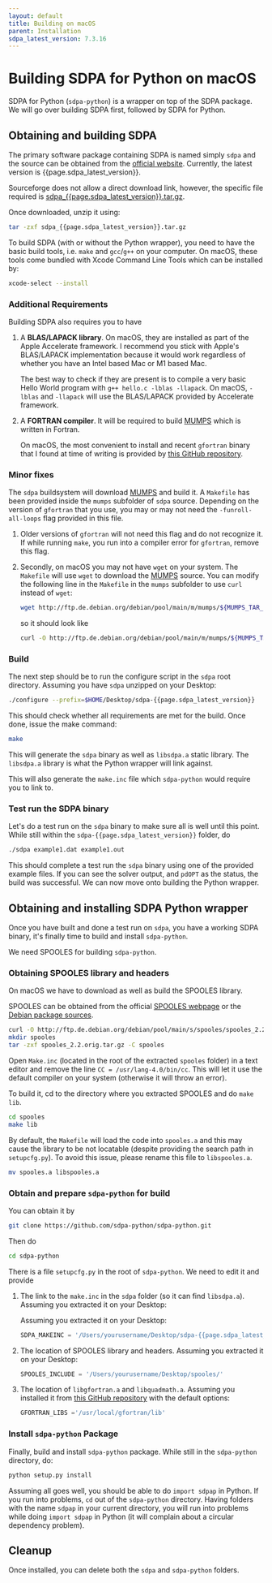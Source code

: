 ```yaml
---
layout: default
title: Building on macOS
parent: Installation
sdpa_latest_version: 7.3.16
---
```


# Building SDPA for Python on macOS

SDPA for Python (`sdpa-python`) is a wrapper on top of the SDPA package. We will go over building SDPA first, followed by SDPA for Python.

## Obtaining and building SDPA

The primary software package containing SDPA is named simply `sdpa` and the source can be obtained from the [official website](http://sdpa.sourceforge.net/download.html). Currently, the latest version is {{page.sdpa_latest_version}}.

Sourceforge does not allow a direct download link, however, the specific file required is [sdpa_{{page.sdpa_latest_version}}.tar.gz](https://downloads.sourceforge.net/project/sdpa/sdpa/sdpa_{{page.sdpa_latest_version}}.tar.gz).

Once downloaded, unzip it using:

```bash
tar -zxf sdpa_{{page.sdpa_latest_version}}.tar.gz
```

To build SDPA (with or without the Python wrapper), you need to have the basic build tools, i.e. `make` and `gcc`/`g++` on your computer. On macOS, these tools come bundled with Xcode Command Line Tools which can be installed by:

```bash
xcode-select --install
```

### Additional Requirements

Building SDPA also requires you to have

1. A **BLAS/LAPACK library**.
    On macOS, they are installed as part of the Apple Accelerate framework. I recommend you stick with Apple's BLAS/LAPACK implementation because it would work regardless of whether you have an Intel based Mac or M1 based Mac.

    The best way to check if they are present is to compile a very basic Hello World program with `g++ hello.c -lblas -llapack`. On macOS, `-lblas` and `-llapack` will use the BLAS/LAPACK provided by Accelerate framework.

2. A **FORTRAN compiler**.
    It will be required to build [MUMPS](http://mumps.enseeiht.fr) which is written in Fortran.

    On macOS, the most convenient to install and recent `gfortran` binary that I found at time of writing is provided by [this GitHub repository](https://github.com/fxcoudert/gfortran-for-macOS).


### Minor fixes

The `sdpa` buildsystem will download [MUMPS](http://mumps.enseeiht.fr) and build it. A `Makefile` has been provided inside the `mumps` subfolder of `sdpa` source. Depending on the version of `gfortran` that you use, you may or may not need the `-funroll-all-loops` flag provided in this file. 

1. Older versions of `gfortran` will not need this flag and do not recognize it. If while running `make`, you run into a compiler error for `gfortran`, remove this flag.

2. Secondly, on macOS you may not have `wget` on your system. The `Makefile` will use `wget` to download the [MUMPS](http://mumps.enseeiht.fr) source. You can modify the following line in the `Makefile` in the `mumps` subfolder to use `curl` instead of `wget`:

    ```bash
    wget http://ftp.de.debian.org/debian/pool/main/m/mumps/${MUMPS_TAR_FILE}
    ```

    so it should look like

    ```bash
    curl -O http://ftp.de.debian.org/debian/pool/main/m/mumps/${MUMPS_TAR_FILE}
    ```

### Build

The next step should be to run the configure script in the `sdpa` root directory. Assuming you have `sdpa` unzipped on your Desktop:

```bash
./configure --prefix=$HOME/Desktop/sdpa-{{page.sdpa_latest_version}}
```

This should check whether all requirements are met for the build. Once done, issue the make command:

```bash
make
```

This will generate the `sdpa` binary as well as `libsdpa.a` static library. The `libsdpa.a` library is what the Python wrapper will link against.

This will also generate the `make.inc` file which `sdpa-python` would require you to link to.

### Test run the SDPA binary

Let's do a test run on the `sdpa` binary to make sure all is well until this point. While still within the `sdpa-{{page.sdpa_latest_version}}` folder, do

```bash
./sdpa example1.dat example1.out
```

This should complete a test run the `sdpa` binary using one of the provided example files. If you can see the solver output, and `pdOPT` as the status, the build was successful. We can now move onto building the Python wrapper.

## Obtaining and installing SDPA Python wrapper

Once you have built and done a test run on `sdpa`, you have a working SDPA binary, it's finally time to build and install `sdpa-python`.

We need SPOOLES for building `sdpa-python`.

### Obtaining SPOOLES library and headers

On macOS we have to download as well as build the SPOOLES library.

SPOOLES can be obtained from the official [SPOOLES webpage](http://www.netlib.org/linalg/spooles/spooles.2.2.html) or the [Debian package sources](http://ftp.de.debian.org/debian/pool/main/s/spooles/spooles_2.2.orig.tar.gz).

```bash
curl -O http://ftp.de.debian.org/debian/pool/main/s/spooles/spooles_2.2.orig.tar.gz
mkdir spooles
tar -zxf spooles_2.2.orig.tar.gz -C spooles
```

Open `Make.inc` (located in the root of the extracted `spooles` folder) in a text editor and remove the line `CC = /usr/lang-4.0/bin/cc`. This will let it use the default compiler on your system (otherwise it will throw an error).

To build it, cd to the directory where you extracted SPOOLES and do `make lib`.

```bash
cd spooles
make lib
```

By default, the `Makefile` will load the code into `spooles.a` and this may cause the library to be not locatable (despite providing the search path in `setupcfg.py`). To avoid this issue, please rename this file to `libspooles.a`.

```bash
mv spooles.a libspooles.a
```

### Obtain and prepare `sdpa-python` for build

You can obtain it by

```bash
git clone https://github.com/sdpa-python/sdpa-python.git
```

Then do

```bash
cd sdpa-python
```

There is a file `setupcfg.py` in the root of `sdpa-python`. We need to edit it and provide


1. The link to the `make.inc` in the `sdpa` folder (so it can find `libsdpa.a`). Assuming you extracted it on your Desktop:

    Assuming you extracted it on your Desktop:

    ```python
    SDPA_MAKEINC = '/Users/yourusername/Desktop/sdpa-{{page.sdpa_latest_version}}/etc/make.inc'
    ```

2. The location of SPOOLES library and headers. Assuming you extracted it on your Desktop:

    ```python
    SPOOLES_INCLUDE = '/Users/yourusername/Desktop/spooles/'
    ```

3. The location of `libgfortran.a` and `libquadmath.a`. Assuming you installed it from [this GitHub repository](https://github.com/fxcoudert/gfortran-for-macOS) with the default options:

    ```python
    GFORTRAN_LIBS ='/usr/local/gfortran/lib'
    ```

### Install `sdpa-python` Package

Finally, build and install `sdpa-python` package. While still in the `sdpa-python` directory, do:

```bash
python setup.py install
```

Assuming all goes well, you should be able to do `import sdpap` in Python. If you run into problems, `cd` out of the `sdpa-python` directory. Having folders with the name `sdpap` in your current directory, you will run into problems while doing `import sdpap` in Python (it will complain about a circular dependency problem).

## Cleanup

Once installed, you can delete both the `sdpa` and `sdpa-python` folders.
